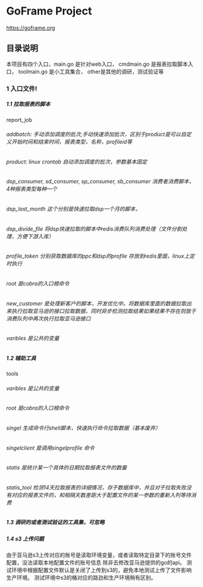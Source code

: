 # GoFrame Project

https://goframe.org

## 目录说明
本项目有四个入口，main.go 是针对web入口， cmdmain.go 是报表拉取脚本入口， toolmain.go 是小工具集合，
other是其他的调研，测试验证等

### 1 入口文件!

##### 1.1 拉取报表的脚本
report_job

###### addbatch: 手动添加调度的批次,手动快速添加批次，区别于product是可以自定义开始时间和结束时间，报表类型，名称，profileid等
###### product: linux crontab 自动添加调度的批次，参数基本固定
###### dsp_consumer, sd_consumer, sp_consumer, sb_consumer 消费者消费脚本，4种报表类型每种一个
###### dsp_last_month 这个分别是快速拉取dsp一个月的脚本，
###### dsp_divide_file 将dsp快速拉取的脚本中redis消费队列消费处理（文件分割处理，方便下游入库）
###### profile_token 分别获取数据库的ppc和dsp的profile 存放到redis里面，linux上定时执行
###### root 是cobra的入口根命令
###### new_customer 是处理新客户的脚本，开发优化中。将数据库里面的数据拉取出来执行拉取亚马逊的接口拉取数据，同时异步检测拉取结果如果结果不存在则放于消费队列中再次执行拉取亚马逊接口
###### varibles 是公共的变量

##### 1.2 辅助工具
tools
###### varibles 是公共的变量
###### root 是cobra的入口根命令
###### singel 生成命令行shell脚本，快速执行命令拉取数据（基本废弃）
###### singelclient 是调用singelprofile 命令
###### statis 是统计某一个具体的日期拉取报表文件的数量
###### statis_tool 检测14天拉取报表的详细情况，存于数据库中，并且对于拉取失败没有对应的报表文件的，和相隔天数差距大于配置文件的某一参数的重新入列等待消费

##### 1.3 调研的或者测试验证的工具集，可忽略

##### 1.4 s3 上传问题
由于亚马逊s3上传对应的账号是读取环境变量，或者读取特定目录下的账号文件配置，没法读取本地配置文件的账号信息
除非去修改亚马逊提供的go的api。 测试环境中根据配置文件默认是关闭了上传到s3的，避免本地测试上传了文件影响生产环境。
测试环境中s3的桶对应的路劲和生产环境稍有区别。

